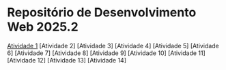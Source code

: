 # Repositório de Desenvolvimento Web 2025.2

[Atividade 1](https://murilo-neto26.github.io/Repositorio_Atividade-01/)
[Atividade 2]
[Atividade 3]
[Atividade 4]
[Atividade 5]
[Atividade 6]
[Atividade 7]
[Atividade 8]
[Atividade 9]
[Atividade 10]
[Atividade 11]
[Atividade 12]
[Atividade 13]
[Atividade 14]
